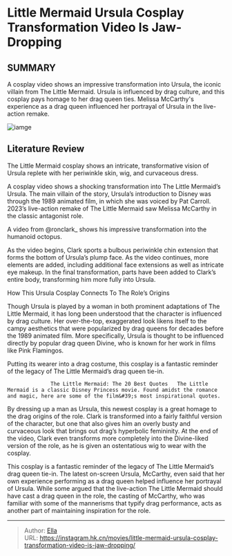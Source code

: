# Little Mermaid Ursula Cosplay Transformation Video Is Jaw-Dropping


## SUMMARY 



  A cosplay video shows an impressive transformation into Ursula, the iconic villain from The Little Mermaid.   Ursula is influenced by drag culture, and this cosplay pays homage to her drag queen ties.   Melissa McCarthy&#39;s experience as a drag queen influenced her portrayal of Ursula in the live-action remake.  

![iamge](https://static1.srcdn.com/wordpress/wp-content/uploads/2023/11/ursula-from-the-little-mermail.jpg)

## Literature Review

The Little Mermaid cosplay shows an intricate, transformative vision of Ursula replete with her periwinkle skin, wig, and curvaceous dress.




A cosplay video shows a shocking transformation into The Little Mermaid’s Ursula. The main villain of the story, Ursula’s introduction to Disney was through the 1989 animated film, in which she was voiced by Pat Carroll. 2023’s live-action remake of The Little Mermaid saw Melissa McCarthy in the classic antagonist role.




A video from @ronclark_ shows his impressive transformation into the humanoid octopus.


 

As the video begins, Clark sports a bulbous periwinkle chin extension that forms the bottom of Ursula’s plump face. As the video continues, more elements are added, including additional face extensions as well as intricate eye makeup. In the final transformation, parts have been added to Clark’s entire body, transforming him more fully into Ursula.


 How This Ursula Cosplay Connects To The Role’s Origins 
          

Though Ursula is played by a woman in both prominent adaptations of The Little Mermaid, it has long been understood that the character is influenced by drag culture. Her over-the-top, exaggerated look likens itself to the campy aesthetics that were popularized by drag queens for decades before the 1989 animated film. More specifically, Ursula is thought to be influenced directly by popular drag queen Divine, who is known for her work in films like Pink Flamingos.






Putting its wearer into a drag costume, this cosplay is a fantastic reminder of the legacy of The Little Mermaid’s drag queen tie-in.




                  The Little Mermaid: The 20 Best Quotes   The Little Mermaid is a classic Disney Princess movie. Found amidst the romance and magic, here are some of the film&#39;s most inspirational quotes.   

By dressing up a man as Ursula, this newest cosplay is a great homage to the drag origins of the role. Clark is transformed into a fairly faithful version of the character, but one that also gives him an overly busty and curvaceous look that brings out drag’s hyperbolic femininity. At the end of the video, Clark even transforms more completely into the Divine-liked version of the role, as he is given an ostentatious wig to wear with the cosplay.

This cosplay is a fantastic reminder of the legacy of The Little Mermaid’s drag queen tie-in. The latest on-screen Ursula, McCarthy, even said that her own experience performing as a drag queen helped influence her portrayal of Ursula. While some argued that the live-action The Little Mermaid should have cast a drag queen in the role, the casting of McCarthy, who was familiar with some of the mannerisms that typify drag performance, acts as another part of maintaining inspiration for the role.






---

> Author: [Ella](https://instagram.hk.cn/)  
> URL: https://instagram.hk.cn/movies/little-mermaid-ursula-cosplay-transformation-video-is-jaw-dropping/  

